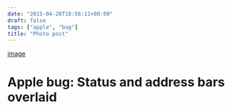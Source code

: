```yaml
---
date: "2015-04-28T18:56:11+00:00"
draft: false
tags: ["apple", "bug"]
title: "Photo post"
---
```

[image](/img/2015-04-28-photo-post/c30e9bbc41fc15c12b362c50631b8e13239880066af26e6abe5ac5e3eb045ec3.jpg)

# Apple bug: Status and address bars overlaid
